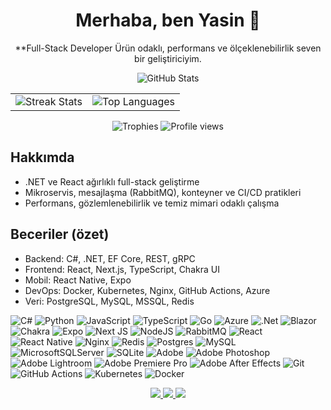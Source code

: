 <div align="center">

# Merhaba, ben Yasin 👋
**Full-Stack Developer Ürün odaklı, performans ve ölçeklenebilirlik seven bir geliştiriciyim.

</div>

<div align="center">

<img src="https://github-readme-stats.vercel.app/api?username=yasingulsoy&show_icons=true&theme=github_dark&hide_border=true&count_private=true" alt="GitHub Stats"/>

</div>

<table>
  <tr>
    <td>
      <img src="https://github-readme-streak-stats.herokuapp.com/?user=yasingulsoy&theme=github_dark&hide_border=true" alt="Streak Stats"><br/>
    </td>
    <td>

<img src="https://github-readme-stats.vercel.app/api/top-langs/?username=yasingulsoy&theme=github_dark&hide_border=true&include_all_commits=true&count_private=true&layout=compact" alt="Top Languages">
    
  </td>
  </tr>
</table>

<div align="center">

<img src="https://github-profile-trophy.vercel.app/?username=yasingulsoy&theme=onestar&no-frame=true&row=1&column=6" alt="Trophies"/>

<img src="https://komarev.com/ghpvc/?username=yasingulsoy&label=Profile%20views&color=0e75b6&style=flat" alt="Profile views"/>

</div>

## Hakkımda
- .NET ve React ağırlıklı full-stack geliştirme
- Mikroservis, mesajlaşma (RabbitMQ), konteyner ve CI/CD pratikleri
- Performans, gözlemlenebilirlik ve temiz mimari odaklı çalışma

## Beceriler (özet)
- Backend: C#, .NET, EF Core, REST, gRPC
- Frontend: React, Next.js, TypeScript, Chakra UI
- Mobil: React Native, Expo
- DevOps: Docker, Kubernetes, Nginx, GitHub Actions, Azure
- Veri: PostgreSQL, MySQL, MSSQL, Redis

![C#](https://img.shields.io/badge/c%23-%23239120.svg?style=flat&logo=csharp&logoColor=white) ![Python](https://img.shields.io/badge/python-3670A0?style=flat&logo=python&logoColor=ffdd54) ![JavaScript](https://img.shields.io/badge/javascript-%23323330.svg?style=flat&logo=javascript&logoColor=%23F7DF1E) ![TypeScript](https://img.shields.io/badge/typescript-%23007ACC.svg?style=flat&logo=typescript&logoColor=white) ![Go](https://img.shields.io/badge/go-%2300ADD8.svg?style=flat&logo=go&logoColor=white) ![Azure](https://img.shields.io/badge/azure-%230072C6.svg?style=flat&logo=microsoftazure&logoColor=white) ![.Net](https://img.shields.io/badge/.NET-5C2D91?style=flat&logo=.net&logoColor=white) ![Blazor](https://img.shields.io/badge/blazor-%235C2D91.svg?style=flat&logo=blazor&logoColor=white) ![Chakra](https://img.shields.io/badge/chakra-%234ED1C5.svg?style=flat&logo=chakraui&logoColor=white) ![Expo](https://img.shields.io/badge/expo-1C1E24?style=flat&logo=expo&logoColor=#D04A37) ![Next JS](https://img.shields.io/badge/Next-black?style=flat&logo=next.js&logoColor=white) ![NodeJS](https://img.shields.io/badge/node.js-6DA55F?style=flat&logo=node.js&logoColor=white) ![RabbitMQ](https://img.shields.io/badge/rabbitmq-FF6600?style=flat&logo=rabbitmq&logoColor=white) ![React](https://img.shields.io/badge/react-%2320232a.svg?style=flat&logo=react&logoColor=%2361DAFB) ![React Native](https://img.shields.io/badge/react_native-%2320232a.svg?style=flat&logo=react&logoColor=%2361DAFB) ![Nginx](https://img.shields.io/badge/nginx-%23009639.svg?style=flat&logo=nginx&logoColor=white) ![Redis](https://img.shields.io/badge/redis-%23DD0031.svg?style=flat&logo=redis&logoColor=white) ![Postgres](https://img.shields.io/badge/postgres-%23316192.svg?style=flat&logo=postgresql&logoColor=white) ![MySQL](https://img.shields.io/badge/mysql-4479A1.svg?style=flat&logo=mysql&logoColor=white) ![MicrosoftSQLServer](https://img.shields.io/badge/Microsoft%20SQL%20Server-CC2927?style=flat&logo=microsoft%20sql%20server&logoColor=white) ![SQLite](https://img.shields.io/badge/sqlite-%2307405e.svg?style=flat&logo=sqlite&logoColor=white) ![Adobe](https://img.shields.io/badge/adobe-%23FF0000.svg?style=flat&logo=adobe&logoColor=white) ![Adobe Photoshop](https://img.shields.io/badge/adobe%20photoshop-%2331A8FF.svg?style=flat&logo=adobe%20photoshop&logoColor=white) ![Adobe Lightroom](https://img.shields.io/badge/Adobe%20Lightroom-31A8FF.svg?style=flat&logo=Adobe%20Lightroom&logoColor=white) ![Adobe Premiere Pro](https://img.shields.io/badge/Adobe%20Premiere%20Pro-9999FF.svg?style=flat&logo=Adobe%20Premiere%20Pro&logoColor=white) ![Adobe After Effects](https://img.shields.io/badge/Adobe%20After%20Effects-9999FF.svg?style=flat&logo=Adobe%20After%20Effects&logoColor=white) ![Git](https://img.shields.io/badge/git-%23F05033.svg?style=flat&logo=git&logoColor=white) ![GitHub Actions](https://img.shields.io/badge/github%20actions-%232671E5.svg?style=flat&logo=githubactions&logoColor=white) ![Kubernetes](https://img.shields.io/badge/kubernetes-%23326ce5.svg?style=flat&logo=kubernetes&logoColor=white) ![Docker](https://img.shields.io/badge/docker-%230db7ed.svg?style=flat&logo=docker&logoColor=white)

<div align="center">

<a href="https://www.linkedin.com/in/yasingulsoy" target="_blank">
  <img src="https://img.shields.io/badge/LinkedIn-0A66C2?style=flat&logo=linkedin&logoColor=white" />
</a>
<a href="mailto:yasingulsoy@example.com" target="_blank">
  <img src="https://img.shields.io/badge/Email-D14836?style=flat&logo=gmail&logoColor=white" />
</a>
<a href="https://yasingulsoy.github.io" target="_blank">
  <img src="https://img.shields.io/badge/Website-000000?style=flat&logo=vercel&logoColor=white" />
</a>

</div>
